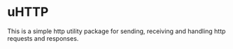 # uHTTP

This is a simple http utility package for sending, receiving and handling http requests and responses.
